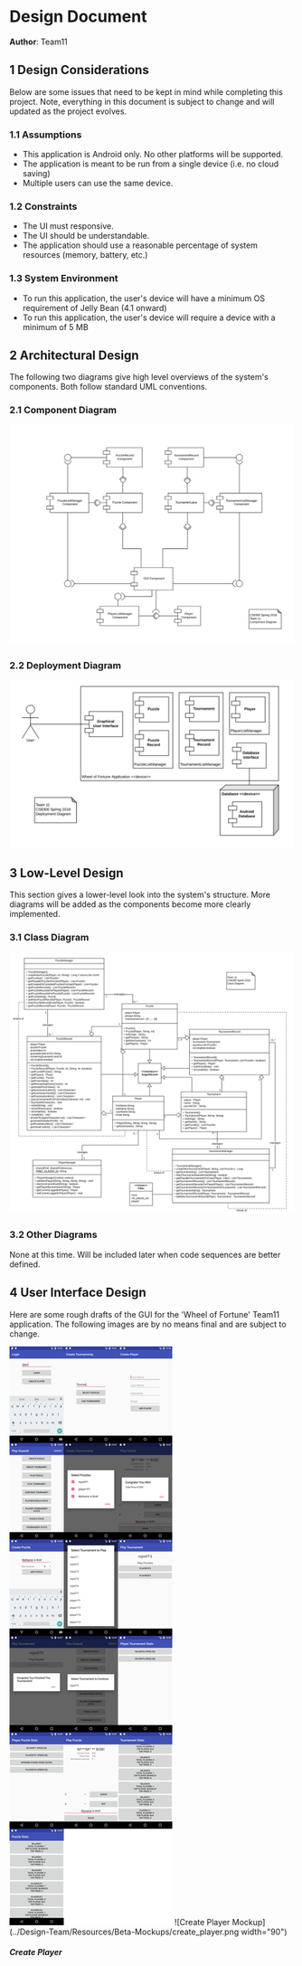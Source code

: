 # Design Document

**Author**: Team11

## 1 Design Considerations

Below are some issues that need to be kept in mind while completing this project. Note, everything in this document is subject to change and will updated as the project evolves. 

### 1.1 Assumptions

* This application is Android only. No other platforms will be supported.
* The application is meant to be run from a single device (i.e. no cloud saving)
* Multiple users can use the same device.

### 1.2 Constraints

* The UI must responsive. 
* The UI should be understandable.
* The application should use a reasonable percentage of system resources (memory, battery, etc.)

### 1.3 System Environment

* To run this application, the user's device will have a minimum OS requirement of Jelly Bean (4.1 onward)
* To run this application, the user's device will require a device with a minimum of 5 MB

## 2 Architectural Design

The following two diagrams give high level overviews of the system's components. Both follow standard UML conventions. 

### 2.1 Component Diagram

![Component Diagram](../Design-Team/Resources/component-diagram.png)

### 2.2 Deployment Diagram

![Deployment Diagram](../Design-Team/Resources/deployment-diagram.png)

## 3 Low-Level Design

This section gives a lower-level look into the system's structure. More diagrams will be added as the components become more clearly implemented. 

### 3.1 Class Diagram

![Class Diagram](../Design-Team/design-team.png)

### 3.2 Other Diagrams

None at this time. Will be included later when code sequences are better defined. 

## 4 User Interface Design

Here are some rough drafts of the GUI for the 'Wheel of Fortune' Team11 application. The following images are by no means final and are subject to change. 

![GUI Mockup](../Design-Team/Resources/design-mockups.png)
![Create Player Mockup](../Design-Team/Resources/Beta-Mockups/create_player.png width="90")
##### Create Player
